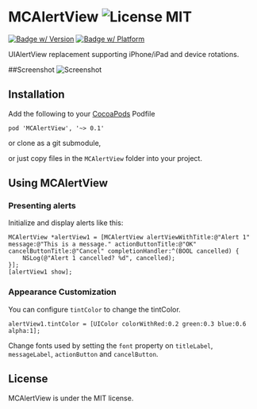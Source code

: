 MCAlertView ![License MIT](https://go-shields.herokuapp.com/license-MIT-blue.png)
===========

[![Badge w/ Version](https://cocoapod-badges.herokuapp.com/v/MCAlertView/badge.png)](https://github.com/matthewcheok/MCAlertView)
[![Badge w/ Platform](https://cocoapod-badges.herokuapp.com/p/MCAlertView/badge.svg)](https://github.com/matthewcheok/MCAlertView)

UIAlertView replacement supporting iPhone/iPad and device rotations.

##Screenshot
![Screenshot](https://raw.github.com/matthewcheok/MCAlertView/master/MCAlertView.gif "Example of MCAlertView")

## Installation

Add the following to your [CocoaPods](http://cocoapods.org/) Podfile

    pod 'MCAlertView', '~> 0.1'

or clone as a git submodule,

or just copy files in the ```MCAlertView``` folder into your project.

## Using MCAlertView

### Presenting alerts

Initialize and display alerts like this:

    MCAlertView *alertView1 = [MCAlertView alertViewWithTitle:@"Alert 1" message:@"This is a message." actionButtonTitle:@"OK" cancelButtonTitle:@"Cancel" completionHandler:^(BOOL cancelled) {
        NSLog(@"Alert 1 cancelled? %d", cancelled);
    }];
    [alertView1 show];

### Appearance Customization

You can configure `tintColor` to change the tintColor.

    alertView1.tintColor = [UIColor colorWithRed:0.2 green:0.3 blue:0.6 alpha:1];

Change fonts used by setting the `font` property on `titleLabel`, `messageLabel`, `actionButton` and `cancelButton`.

## License

MCAlertView is under the MIT license.
